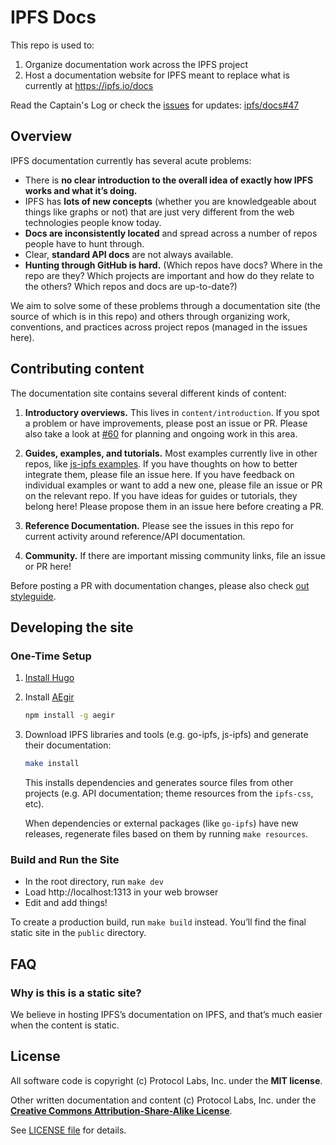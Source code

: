 # IPFS Docs

This repo is used to:

1. Organize documentation work across the IPFS project
2. Host a documentation website for IPFS meant to replace what is currently at https://ipfs.io/docs

Read the Captain's Log or check the [issues](https://github.com/ipfs/docs/issues) for updates: [ipfs/docs#47](https://github.com/ipfs/docs/issues/47)


## Overview

IPFS documentation currently has several acute problems:

- There is **no clear introduction to the overall idea of exactly how IPFS works and what it’s doing.**
- IPFS has **lots of new concepts** (whether you are knowledgeable about things like graphs or not) that are just very different from the web technologies people know today.
- **Docs are inconsistently located** and spread across a number of repos people have to hunt through.
- Clear, **standard API docs** are not always available.
- **Hunting through GitHub is hard.** (Which repos have docs? Where in the repo are they? Which projects are important and how do they relate to the others? Which repos and docs are up-to-date?)

We aim to solve some of these problems through a documentation site (the source of which is in this repo) and others through organizing work, conventions, and practices across project repos (managed in the issues here).


## Contributing content

The documentation site contains several different kinds of content:

1. **Introductory overviews.** This lives in `content/introduction`. If you spot a problem or have improvements, please post an issue or PR. Please also take a look at [#60](https://github.com/ipfs/docs/issues/60) for planning and ongoing work in this area.

2. **Guides, examples, and tutorials.** Most examples currently live in other repos, like [js-ipfs examples](https://github.com/ipfs/js-ipfs/tree/master/examples). If you have thoughts on how to better integrate them, please file an issue here. If you have feedback on individual examples or want to add a new one, please file an issue or PR on the relevant repo. If you have ideas for guides or tutorials, they belong here! Please propose them in an issue here before creating a PR.

3. **Reference Documentation.** Please see the issues in this repo for current activity around reference/API documentation.

4. **Community.** If there are important missing community links, file an issue or PR here!

Before posting a PR with documentation changes, please also check [out styleguide](https://github.com/ipfs/community/blob/master/docs-styleguide.md).


## Developing the site

### One-Time Setup

1. [Install Hugo](https://gohugo.io/)
2. Install [AEgir](https://www.npmjs.com/package/aegir)

    ```sh
    npm install -g aegir
    ```

3. Download IPFS libraries and tools (e.g. go-ipfs, js-ipfs) and generate their documentation:

    ```sh
    make install
    ```

    This installs dependencies and generates source files from other projects (e.g. API documentation; theme resources from the `ipfs-css`, etc).

    When dependencies or external packages (like `go-ipfs`) have new releases, regenerate files based on them by running `make resources`.


### Build and Run the Site

* In the root directory, run `make dev`
* Load http://localhost:1313 in your web browser
* Edit and add things!

To create a production build, run `make build` instead. You’ll find the final static site in the `public` directory.


## FAQ

### Why is this is a static site?

We believe in hosting IPFS’s documentation on IPFS, and that’s much easier when the content is static.


## License

All software code is copyright (c) Protocol Labs, Inc. under the **MIT license**.

Other written documentation and content (c) Protocol Labs, Inc. under the [**Creative Commons Attribution-Share-Alike License**](https://creativecommons.org/licenses/by/4.0/).

See [LICENSE file](./LICENSE) for details.

